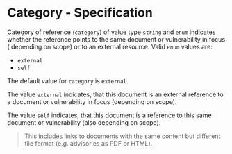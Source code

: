 # Category - Specification

Category of reference (`category`) of value type `string` and `enum` indicates
whether the reference points to the same document or vulnerability in focus (
depending on scope) or to an external resource. Valid `enum` values are:

* `external`
* `self`

The default value for `category` is `external`.

The value `external` indicates, that this document is an external reference to a
document or vulnerability in focus
(depending on scope).

The value `self` indicates, that this document is a reference to this same
document or vulnerability (also depending on scope).

> This includes links to documents with the same content but different file
> format (e.g. advisories as PDF or HTML).
